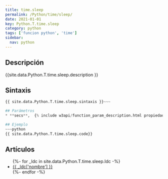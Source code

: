 ```yaml
---
title: time.sleep
permalink: /Python/time/sleep/
date: 2021-01-01
key: Python.T.time.sleep
category: python
tags: ['funcion python', 'time']
sidebar: 
  nav: python
---
```


## Descripción
{{site.data.Python.T.time.sleep.description }}

## Sintaxis
~~~python
{{ site.data.Python.T.time.sleep.sintaxis }}~~~

## Parámetros
* **secs**,  {% include w3api/function_param_description.html propiedad=site.data.Python.T.time.sleep valor="secs" %}

## Ejemplo
~~~python
{{ site.data.Python.T.time.sleep.code}}
~~~

## Artículos
<ul>
{%- for _ldc in site.data.Python.T.time.sleep.ldc -%}
   <li>
       <a href="{{_ldc['url'] }}">{{ _ldc['nombre'] }}</a>
   </li>
{%- endfor -%}
</ul>
